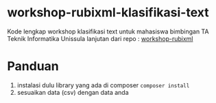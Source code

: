 # workshop-rubixml-klasifikasi-text
Kode lengkap workshop klasifikasi text untuk mahasiswa bimbingan TA Teknik Informatika Unissula
lanjutan dari repo : [workshop-rubixml](https://github.com/samfch/workshop-rubixml)


# Panduan
1. instalasi dulu library yang ada di composer `composer install`
2. sesuaikan data (csv) dengan data anda
